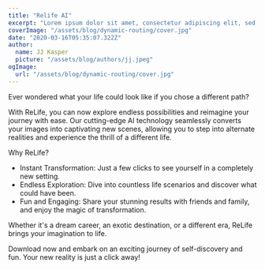 ```yaml
---
title: "Relife AI"
excerpt: "Lorem ipsum dolor sit amet, consectetur adipiscing elit, sed do eiusmod tempor incididunt ut labore et dolore magna aliqua. Praesent elementum facilisis leo vel fringilla est ullamcorper eget. At imperdiet dui accumsan sit amet nulla facilities morbi tempus."
coverImage: "/assets/blog/dynamic-routing/cover.jpg"
date: "2020-03-16T05:35:07.322Z"
author:
  name: JJ Kasper
  picture: "/assets/blog/authors/jj.jpeg"
ogImage:
  url: "/assets/blog/dynamic-routing/cover.jpg"
---
```


Ever wondered what your life could look like if you chose a different path?

With ReLife, you can now explore endless possibilities and reimagine your journey with ease. Our cutting-edge AI technology seamlessly converts your images into captivating new scenes, allowing you to step into alternate realities and experience the thrill of a different life.

Why ReLife?

- Instant Transformation: Just a few clicks to see yourself in a completely new setting.
- Endless Exploration: Dive into countless life scenarios and discover what could have been.
- Fun and Engaging: Share your stunning results with friends and family, and enjoy the magic of transformation.

Whether it's a dream career, an exotic destination, or a different era, ReLife brings your imagination to life.

Download now and embark on an exciting journey of self-discovery and fun. Your new reality is just a click away!